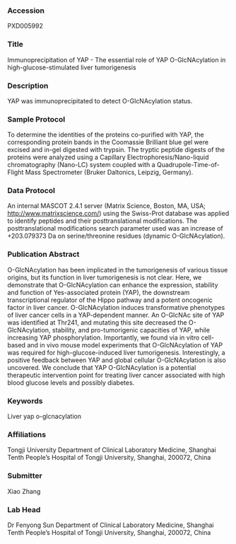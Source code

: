 ### Accession
PXD005992

### Title
Immunoprecipitation of YAP -  The essential role of YAP O-GlcNAcylation in high-glucose-stimulated liver tumorigenesis

### Description
YAP was immunoprecipitated to detect O-GlcNAcylation status.

### Sample Protocol
To determine the identities of the proteins co-purified with YAP, the corresponding protein bands in the Coomassie Brilliant blue gel were excised and in-gel digested with trypsin. The tryptic peptide digests of the proteins were analyzed using a Capillary Electrophoresis/Nano-liquid chromatography (Nano-LC) system coupled with a Quadrupole-Time-of-Flight Mass Spectrometer (Bruker Daltonics, Leipzig, Germany).

### Data Protocol
An internal MASCOT 2.4.1 server (Matrix Science, Boston, MA, USA; http://www.matrixscience.com/) using the Swiss-Prot database was applied to identify peptides and their posttranslational modifications. The posttranslational modifications search parameter used was an increase of +203.079373 Da on serine/threonine residues (dynamic O-GlcNAcylation).

### Publication Abstract
O-GlcNAcylation has been implicated in the tumorigenesis of various tissue origins, but its function in liver tumorigenesis is not clear. Here, we demonstrate that O-GlcNAcylation can enhance the expression, stability and function of Yes-associated protein (YAP), the downstream transcriptional regulator of the Hippo pathway and a potent oncogenic factor in liver cancer. O-GlcNAcylation induces transformative phenotypes of liver cancer cells in a YAP-dependent manner. An O-GlcNAc site of YAP was identified at Thr241, and mutating this site decreased the O-GlcNAcylation, stability, and pro-tumorigenic capacities of YAP, while increasing YAP phosphorylation. Importantly, we found via in vitro cell-based and in vivo mouse model experiments that O-GlcNAcylation of YAP was required for high-glucose-induced liver tumorigenesis. Interestingly, a positive feedback between YAP and global cellular O-GlcNAcylation is also uncovered. We conclude that YAP O-GlcNAcylation is a potential therapeutic intervention point for treating liver cancer associated with high blood glucose levels and possibly diabetes.

### Keywords
Liver yap o-glcnacylation

### Affiliations
Tongji University 
Department of Clinical Laboratory Medicine, Shanghai Tenth People’s Hospital of Tongji University, Shanghai, 200072, China

### Submitter
Xiao Zhang

### Lab Head
Dr Fenyong Sun
Department of Clinical Laboratory Medicine, Shanghai Tenth People’s Hospital of Tongji University, Shanghai, 200072, China


